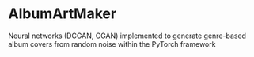 # AlbumArtMaker
Neural networks (DCGAN, CGAN) implemented to generate genre-based album covers from random noise within the PyTorch framework
